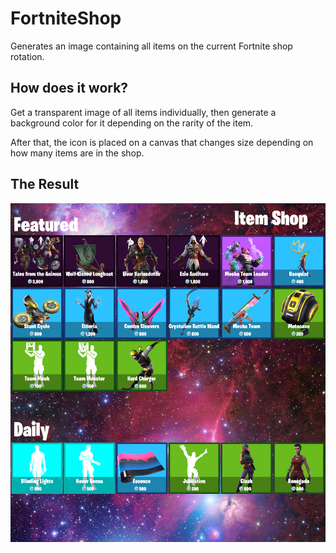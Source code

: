 # FortniteShop

Generates an image containing all items on the current Fortnite shop rotation.

## How does it work?

Get a transparent image of all items individually, then generate a background color for it depending on the rarity of the item.

After that, the icon is placed on a canvas that changes size depending on how many items are in the shop.

## The Result
![fortnite shop result](https://github.com/JavierOchoa/FortniteShop/blob/main/data/shop/shop.png)
